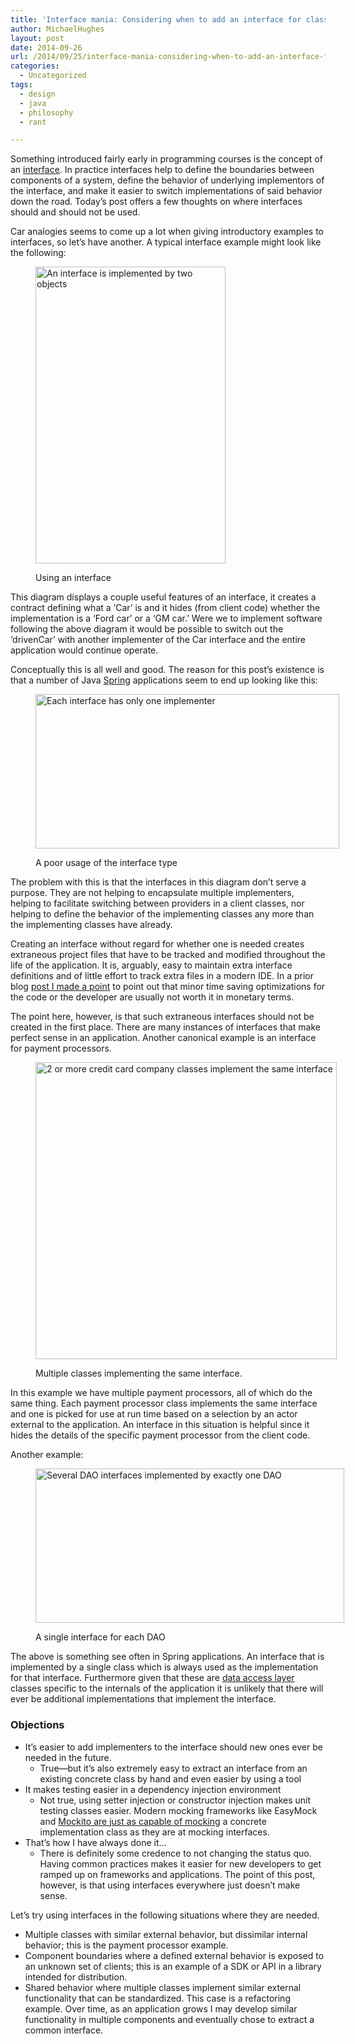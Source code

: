 ```yaml
---
title: 'Interface mania: Considering when to add an interface for class.'
author: MichaelHughes
layout: post
date: 2014-09-26
url: /2014/09/25/interface-mania-considering-when-to-add-an-interface-for-class/
categories:
  - Uncategorized
tags:
  - design
  - java
  - philosophy
  - rant

---
```

Something introduced fairly early in programming courses is the concept of an [interface][1]. In practice interfaces help to define the boundaries between components of a system, define the behavior of underlying implementors of the interface, and make it easier to switch implementations of said behavior down the road. Today’s post offers a few thoughts on where interfaces should and should not be used.

[1]: http://en.wikipedia.org/wiki/Interface_(computing)

<!--more-->

Car analogies seems to come up a lot when giving introductory examples to interfaces, so let’s have another. A typical interface example might look like the following:<figure id="attachment_262" style="width: 304px" class="wp-caption aligncenter">

[<img class="wp-image-262 size-full" src="http://codinginthetrenches.com/wp-content/uploads/2014/09/Good-Interfaces.png" alt="An interface is implemented by two objects" width="304" height="475" />][2]<figcaption class="wp-caption-text">Using an interface</figcaption></figure> 

This diagram displays a couple useful features of an interface, it creates a contract defining what a ‘Car’ is and it hides (from client code) whether the implementation is a ‘Ford car’ or a ‘GM car.’ Were we to implement software following the above diagram it would be possible to switch out the ‘drivenCar’ with another implementer of the Car interface and the entire application would continue operate.

Conceptually this is all well and good. The reason for this post’s existence is that a number of Java [Spring][3] applications seem to end up looking like this:<figure id="attachment_263" style="width: 486px" class="wp-caption aligncenter">

[<img class="wp-image-263 size-full" src="http://codinginthetrenches.com/wp-content/uploads/2014/09/Bad-Interfaces.png" alt="Each interface has only one implementer" width="486" height="247" />][4]<figcaption class="wp-caption-text">A poor usage of the interface type</figcaption></figure> 

The problem with this is that the interfaces in this diagram don’t serve a purpose. They are not helping to encapsulate multiple implementers, helping to facilitate switching between providers in a client classes, nor helping to define the behavior of the implementing classes any more than the implementing classes have already.

Creating an interface without regard for whether one is needed creates extraneous project files that have to be tracked and modified throughout the life of the application. It is, arguably, easy to maintain extra interface definitions and of little effort to track extra files in a modern IDE. In a prior blog [post I made a point][5] to point out that minor time saving optimizations for the code or the developer are usually not worth it in monetary terms.

The point here, however, is that such extraneous interfaces should not be created in the first place. There are many instances of interfaces that make perfect sense in an application. Another canonical example is an interface for payment processors.<figure id="attachment_265" style="width: 482px" class="wp-caption aligncenter">

[<img class="wp-image-265 size-full" src="http://codinginthetrenches.com/wp-content/uploads/2014/09/Payment-Processors1.png" alt="2 or more credit card company classes implement the same interface" width="482" height="475" />][6]<figcaption class="wp-caption-text">Multiple classes implementing the same interface.</figcaption></figure> 

In this example we have multiple payment processors, all of which do the same thing. Each payment processor class implements the same interface and one is picked for use at run time based on a selection by an actor external to the application. An interface in this situation is helpful since it hides the details of the specific payment processor from the client code.

Another example:<figure id="attachment_267" style="width: 494px" class="wp-caption aligncenter">

[<img class="wp-image-267 size-full" src="http://codinginthetrenches.com/wp-content/uploads/2014/09/Bad-Spring-Application.png" alt="Several DAO interfaces implemented by exactly one DAO" width="494" height="247" />][7]<figcaption class="wp-caption-text">A single interface for each DAO</figcaption></figure> 

The above is something see often in Spring applications. An interface that is implemented by a single class which is always used as the implementation for that interface. Furthermore given that these are [data access layer][8] classes specific to the internals of the application it is unlikely that there will ever be additional implementations that implement the interface.

### Objections

  * It’s easier to add implementers to the interface should new ones ever be needed in the future. 
      * True—but it’s also extremely easy to extract an interface from an existing concrete class by hand and even easier by using a tool
  * It makes testing easier in a dependency injection environment 
      * Not true, using setter injection or constructor injection makes unit testing classes easier. Modern mocking frameworks like EasyMock and [Mockito are just as capable of mocking][9] a concrete implementation class as they are at mocking interfaces.
  * That’s how I have always done it… 
      * There is definitely some credence to not changing the status quo. Having common practices makes it easier for new developers to get ramped up on frameworks and applications. The point of this post, however, is that using interfaces everywhere just doesn’t make sense.

Let’s try using interfaces in the following situations where they are needed.

  * Multiple classes with similar external behavior, but dissimilar internal behavior; this is the payment processor example.
  * Component boundaries where a defined external behavior is exposed to an unknown set of clients; this is an example of a SDK or API in a library intended for distribution.
  * Shared behavior where multiple classes implement similar external functionality that can be standardized. This case is a refactoring example. Over time, as an application grows I may develop similar functionality in multiple components and eventually chose to extract a common interface.

 
 [2]: http://codinginthetrenches.com/wp-content/uploads/2014/09/Good-Interfaces.png
 [3]: http://projects.spring.io/spring-framework/
 [4]: http://codinginthetrenches.com/wp-content/uploads/2014/09/Bad-Interfaces.png
 [5]: http://codinginthetrenches.com/2014/09/10/java-arraylist-resize-costs/ "Java ArrayList resize costs"
 [6]: http://codinginthetrenches.com/wp-content/uploads/2014/09/Payment-Processors1.png
 [7]: http://codinginthetrenches.com/wp-content/uploads/2014/09/Bad-Spring-Application.png
 [8]: http://www.oracle.com/technetwork/java/dataaccessobject-138824.html
 [9]: http://docs.mockito.googlecode.com/hg/latest/org/mockito/Mockito.html#2